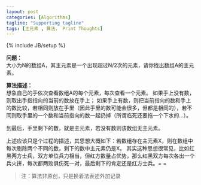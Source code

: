 ```yaml
---
layout: post
categories: [Algorithms]
tagline: "Supporting tagline"
tags: [主元素 , 算法， Print Thoughts]
---
```

{% include JB/setup %}

**问题：**  
大小为N的数组A，其主元素是一个出现超过N/2次的元素，请你找出数组A的主元素。 

**算法描述：**  
想象自己的手依次查看数组A的每个元素，每次查看一个元素。 
如果手上没有数，则取出手指指向的当前的数放在手上； 
如果手上有数，则把当前指向的数和手上的数比较，若相同则放在手里（因此手里的数可能会很多，但都是相同的），若不同则取手里的一个数和当前指向的数一起扔掉（所谓临死还要拖一个下水的...）。 

到最后，手里剩下的数，就是主元素，若没有数则该数组无主元素。 

上述应该只是个过程的描述，其思想大概如下：若数组存在主元素X，则在数组中每次剔除两个不同的数，剩下的数中主元素仍是X。 
其实这种思想很常见，比如红黑两方士兵，双方单位兵力相当，但红方数量占优势，那么红黑双方每次各出一个兵火拼，每次都两败俱伤死一对，最后剩下的肯定还是红方士兵。= =

> 注：算法非原创，只是换着法表述外加记录
